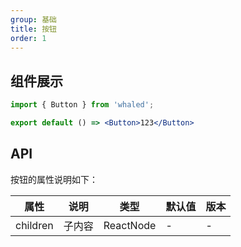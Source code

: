 ```yaml
---
group: 基础
title: 按钮
order: 1
---
```


## 组件展示

```jsx
import { Button } from 'whaled';

export default () => <Button>123</Button>
```

## API

按钮的属性说明如下：

| 属性 | 说明 | 类型 | 默认值 | 版本 |
| --- | --- | --- | --- | --- |
| children | 子内容 | ReactNode | - | - |
